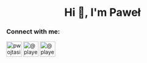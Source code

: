 <h1 align="center">Hi 👋, I'm Paweł</h1>
<h3 align="left">Connect with me:</h3>
<p align="left">
  <a href="https://www.linkedin.com/in/pwojtasinski" target="blank"><img align="center" src="https://i.imgur.com/AUH3csl.png" alt="pwojtasinski" height="40" width="40" /></a>
  <a href="https://hackernoon.com/u/playerony" target="blank"><img align="center" src="https://i.imgur.com/hGOU3Sz.png" alt="@playerony" height="40" width="40" /></a>
  <a href="https://www.pawelwojtasinski.pl" target="blank"><img align="center" src="https://i.imgur.com/BChSmWR.png" alt="@playerony" height="40" width="40" /></a>
</p>
